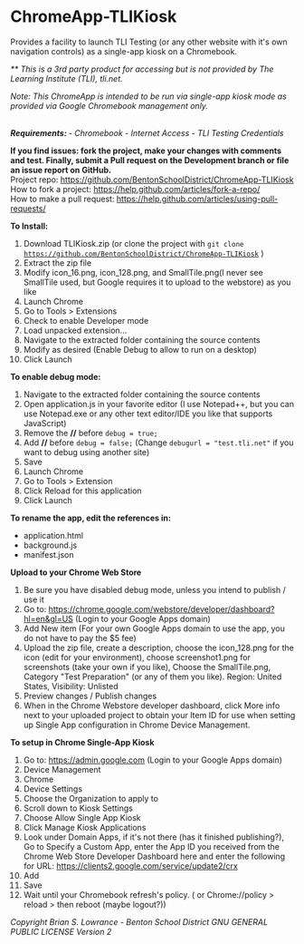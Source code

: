 ChromeApp-TLIKiosk
==================

Provides a facility to launch TLI Testing (or any other website with it's own navigation controls) as a single-app kiosk on a Chromebook.  
  
<I>** This is a 3rd party product for accessing but is not provided by The Learning Institute (TLI), tli.net.</B>  
  
Note: This ChromeApp is intended to be run via single-app kiosk mode as provided via Google Chromebook management only.<BR>  

<BR>
<b>Requirements: </b>
 - Chromebook
 - Internet Access
 - TLI Testing Credentials
  
<B></I>If you find issues: fork the project, make your changes with comments and test. Finally, submit a Pull request on the Development branch or file an issue report on GitHub.</I></B>  
 Project repo: https://github.com/BentonSchoolDistrict/ChromeApp-TLIKiosk  
 How to fork a project: https://help.github.com/articles/fork-a-repo/  
 How to make a pull request: https://help.github.com/articles/using-pull-requests/  
  
<B>To Install:</B>
   1. Download TLIKiosk.zip  (or clone the project with <code>git clone https://github.com/BentonSchoolDistrict/ChromeApp-TLIKiosk</code> )
   2. Extract the zip file
   3. Modify icon_16.png, icon_128.png, and SmallTile.png(I never see SmallTile used, but Google requires it to upload to the webstore) as you like
   3. Launch Chrome
   4. Go to Tools > Extensions
   5. Check to enable Developer mode
   6. Load unpacked extension...
   7. Navigate to the extracted folder containing the source contents
   8. Modify as desired  (Enable Debug to allow to run on a desktop)
   9. Click Launch
   
<B>To enable debug mode:</B>
   1. Navigate to the extracted folder containing the source contents
   2. Open application.js in your favorite editor (I use Notepad++, but you can use Notepad.exe or any other text editor/IDE you like that supports JavaScript)
   3. Remove the <B>//</B> before <code>debug = true;</code>
   4. Add <B>//</B> before <code>debug = false;</code> (Change <code>debugurl = "test.tli.net"</code> if you want to debug using another site)
   5. Save
   6. Launch Chrome
   7. Go to Tools > Extension
   8. Click Reload for this application
   9. Click Launch
   
<B>To rename the app, edit the references in:</B>
  - application.html
  - background.js
  - manifest.json
   
<B>Upload to your Chrome Web Store</B>
  1. Be sure you have disabled debug mode, unless you intend to publish / use it
  2. Go to: https://chrome.google.com/webstore/developer/dashboard?hl=en&gl=US  (Login to your Google Apps domain)
  3. Add New item  (For your own Google Apps domain to use the app, you do not have to pay the $5 fee)
  4. Upload the zip file, create a description, choose the icon_128.png for the icon (edit for your environment), choose screenshot1.png for screenshots (take your own if you like), Choose the SmallTile.png, Category "Test Preparation" (or any of them you like).  Region: United States, Visibility: Unlisted
  5. Preview changes / Publish changes
  6. When in the Chrome Webstore developer dashboard, click More info next to your uploaded project to obtain your Item ID for use when setting up Single App configuration in Chrome Device Management.

<B>To setup in Chrome Single-App Kiosk</B>
  1. Go to:  https://admin.google.com (Login to your Google Apps domain)
  2. Device Management
  3. Chrome
  4. Device Settings
  5. Choose the Organization to apply to
  6. Scroll down to Kiosk Settings
  7. Choose Allow Single App Kiosk
  8. Click Manage Kiosk Applications
  9. Look under Domain Apps, if it's not there (has it finished publishing?), Go to Specify a Custom App, enter the App ID you received from the Chrome Web Store Developer Dashboard here and enter the following for URL: https://clients2.google.com/service/update2/crx
  10. Add
  11. Save
  12. Wait until your Chromebook refresh's policy.  ( or   Chrome://policy  > reload > then reboot (maybe logout?))

 <i>
 Copyright Brian S. Lowrance - Benton School District
 GNU GENERAL PUBLIC LICENSE Version 2
 </i>
